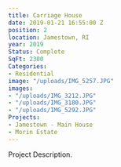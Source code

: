 ```yaml
---
title: Carriage House
date: 2019-01-21 16:55:00 Z
position: 2
location: Jamestown, RI
year: 2019
Status: Complete
SqFt: 2300
Categories:
- Residential
image: "/uploads/IMG_5257.JPG"
images:
- "/uploads/IMG_3212.JPG"
- "/uploads/IMG_3180.JPG"
- "/uploads/IMG_5292.JPG"
Projects:
- Jamestown - Main House
- Morin Estate
---
```


Project Description.

